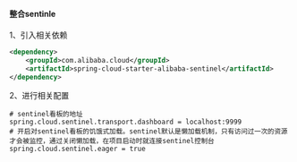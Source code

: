 
#### 整合sentinle
1、引入相关依赖
```xml
<dependency>
    <groupId>com.alibaba.cloud</groupId>
    <artifactId>spring-cloud-starter-alibaba-sentinel</artifactId>
</dependency>
```

2、进行相关配置
```properties
# sentinel看板的地址
spring.cloud.sentinel.transport.dashboard = localhost:9999
# 开启对sentinel看板的饥饿式加载。sentinel默认是懒加载机制，只有访问过一次的资源才会被监控，通过关闭懒加载，在项目启动时就连接sentinel控制台
spring.cloud.sentinel.eager = true
```